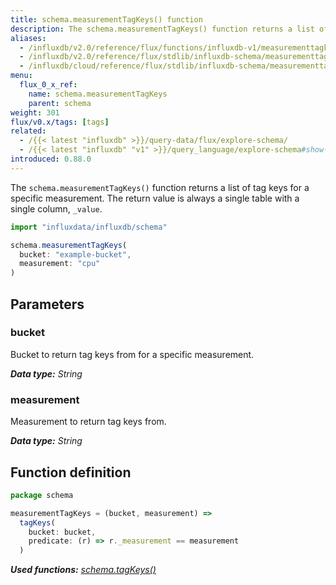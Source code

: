 ```yaml
---
title: schema.measurementTagKeys() function
description: The schema.measurementTagKeys() function returns a list of tag keys for a specific measurement.
aliases:
  - /influxdb/v2.0/reference/flux/functions/influxdb-v1/measurementtagkeys/
  - /influxdb/v2.0/reference/flux/stdlib/influxdb-schema/measurementtagkeys/
  - /influxdb/cloud/reference/flux/stdlib/influxdb-schema/measurementtagkeys/
menu:
  flux_0_x_ref:
    name: schema.measurementTagKeys
    parent: schema
weight: 301
flux/v0.x/tags: [tags]
related:
  - /{{< latest "influxdb" >}}/query-data/flux/explore-schema/
  - /{{< latest "influxdb" "v1" >}}/query_language/explore-schema#show-tag-keys, SHOW TAG KEYS in InfluxQL
introduced: 0.88.0
---
```


The `schema.measurementTagKeys()` function returns a list of tag keys for a specific measurement.
The return value is always a single table with a single column, `_value`.

```js
import "influxdata/influxdb/schema"

schema.measurementTagKeys(
  bucket: "example-bucket",
  measurement: "cpu"
)
```

## Parameters

### bucket
Bucket to return tag keys from for a specific measurement.

_**Data type:** String_

### measurement
Measurement to return tag keys from.

_**Data type:** String_

## Function definition
```js
package schema

measurementTagKeys = (bucket, measurement) =>
  tagKeys(
    bucket: bucket,
    predicate: (r) => r._measurement == measurement
  )
```

_**Used functions:**
[schema.tagKeys()](/flux/v0.x/stdlib/influxdata/influxdb/schema/tagkeys)_
